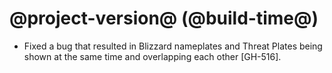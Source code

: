 # @project-version@ (@build-time@)

* Fixed a bug that resulted in Blizzard nameplates and Threat Plates being shown at the same time and overlapping each other [GH-516].